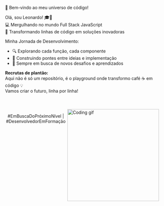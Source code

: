 🚀 Bem-vindo ao meu universo de código!

Olá, sou Leonardo! 🎓👋  <br>
💻 Mergulhando no mundo Full Stack JavaScript  <br>
🌟 Transformando linhas de código em soluções inovadoras 

Minha Jornada de Desenvolvimento:
- 🔍 Explorando cada função, cada componente
- 🌈 Construindo pontes entre ideias e implementação
- 🚀 Sempre em busca de novos desafios e aprendizados

**Recrutas de plantão:** <br>
Aqui não é só um repositório, é o playground onde transformo café ☕ em código 💡 <br>
Vamos criar o futuro, linha por linha! <br><br><br><br>
<img align="right" width="300" src="https://media.giphy.com/media/qgQUggAC3Pfv687qPC/giphy.gif" alt="Coding gif"> 

<p align="center">
  #EmBuscaDoPróximoNível | #DesenvolvedorEmFormação
</p>






<!---
LeonardoDias28/LeonardoDias28 is a ✨ special ✨ repository because its `README.md` (this file) appears on your GitHub profile.
You can click the Preview link to take a look at your changes.
--->
